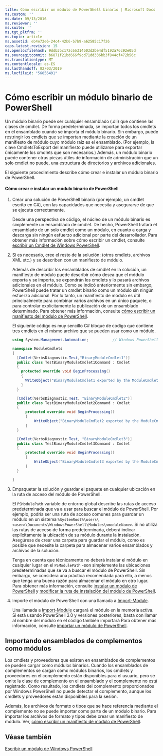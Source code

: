 ```yaml
---
title: Cómo escribir un módulo de PowerShell binario | Microsoft Docs
ms.custom: ''
ms.date: 09/13/2016
ms.reviewer: ''
ms.suite: ''
ms.tgt_pltfrm: ''
ms.topic: article
ms.assetid: eb4e72e6-24c4-42b6-b7b9-a62585c17f26
caps.latest.revision: 15
ms.openlocfilehash: 9ddb3bc172c66314603d2be4df5192a76c92e05d
ms.sourcegitcommit: b6871f21bd666f9cd71dd336bb3f844cf472b56c
ms.translationtype: MT
ms.contentlocale: es-ES
ms.lasthandoff: 02/03/2019
ms.locfileid: "56856491"
---
```

# <a name="how-to-write-a-powershell-binary-module"></a>Cómo escribir un módulo binario de PowerShell

Un módulo binario puede ser cualquier ensamblado (.dll) que contiene las clases de cmdlet. De forma predeterminada, se importan todos los cmdlets en el ensamblado cuando se importa el módulo binario. Sin embargo, puede restringir los cmdlets que se importan mediante la creación de un manifiesto de módulo cuyo módulo raíz es el ensamblado. (Por ejemplo, la clave CmdletsToExport del manifiesto puede utilizarse para exportar únicamente los cmdlets que son necesarios.) Además, un módulo binario puede contener otras piezas útiles de información de administración que un solo cmdlet no puede, una estructura de directorios y archivos adicionales.

El siguiente procedimiento describe cómo crear e instalar un módulo binario de PowerShell.

#### <a name="how-to-create-and-install-a-powershell-binary-module"></a>Cómo crear e instalar un módulo binario de PowerShell

1. Crear una solución de PowerShell binaria (por ejemplo, un cmdlet escrito en C#), con las capacidades que necesita y asegurarse de que se ejecuta correctamente.

   Desde una perspectiva de código, el núcleo de un módulo binario es simplemente un ensamblado de cmdlet. De hecho, PowerShell tratará el ensamblado de un solo cmdlet como un módulo, en cuanto a carga y descarga sin ningún esfuerzo adicional por parte del desarrollador. Para obtener más información sobre cómo escribir un cmdlet, consulte [escribir un Cmdlet de Windows PowerShell](../cmdlet/writing-a-windows-powershell-cmdlet.md).

2. Si es necesario, cree el resto de la solución: (otros cmdlets, archivos XML etc.) y se describen con un manifiesto de módulo.

   Además de describir los ensamblados de cmdlet en la solución, un manifiesto de módulo puede describir cómo desea que el módulo exporta y se importa, se expondrán los cmdlets y lo pasará archivos adicionales en el módulo. Como se indicó anteriormente sin embargo, PowerShell puede tratar un cmdlet binario como un módulo sin ningún esfuerzo adicional. Por lo tanto, un manifiesto de módulo es útil principalmente para combinar varios archivos en un único paquete, o para controlar explícitamente la publicación de un ensamblado determinado. Para obtener más información, consulte [cómo escribir un manifiesto del módulo de PowerShell](http://msdn.microsoft.com/en-us/abe4c24b-e64e-4a61-81d5-18c4fceba0b6).

   El siguiente código es muy sencillo C# bloque de código que contiene tres cmdlets en el mismo archivo que se pueden usar como un módulo.

   ```csharp
   using System.Management.Automation;           // Windows PowerShell namespace.

   namespace ModuleCmdlets
   {
     [Cmdlet(VerbsDiagnostic.Test,"BinaryModuleCmdlet1")]
     public class TestBinaryModuleCmdlet1Command : Cmdlet
     {
       protected override void BeginProcessing()
       {
         WriteObject("BinaryModuleCmdlet1 exported by the ModuleCmdlets module.");
       }
     }

     [Cmdlet(VerbsDiagnostic.Test, "BinaryModuleCmdlet2")]
     public class TestBinaryModuleCmdlet2Command : Cmdlet
     {
         protected override void BeginProcessing()
         {
             WriteObject("BinaryModuleCmdlet2 exported by the ModuleCmdlets module.");
         }
     }

     [Cmdlet(VerbsDiagnostic.Test, "BinaryModuleCmdlet3")]
     public class TestBinaryModuleCmdlet3Command : Cmdlet
     {
         protected override void BeginProcessing()
         {
             WriteObject("BinaryModuleCmdlet3 exported by the ModuleCmdlets module.");
         }
     }

   }
   ```

3. Empaquetar la solución y guardar el paquete en cualquier ubicación en la ruta de acceso del módulo de PowerShell.

   El `PSModulePath` variable de entorno global describe las rutas de acceso predeterminada que va a usar para buscar el módulo de PowerShell. Por ejemplo, podría ser una ruta de acceso comunes para guardar un módulo en un sistema `%SystemRoot%\users\<user>\Documents\WindowsPowerShell\Modules\<moduleName>`. Si no utiliza las rutas de acceso de forma predeterminada, deberá indicar explícitamente la ubicación de su módulo durante la instalación. Asegúrese de crear una carpeta para guardar el módulo, como es posible que necesite la carpeta para almacenar varios ensamblados y archivos de la solución.

   Tenga en cuenta que técnicamente no deberá instalar el módulo en cualquier lugar en el `PSModulePath` -son simplemente las ubicaciones predeterminadas que se va a buscar el módulo de PowerShell. Sin embargo, se considera una práctica recomendada para ello, a menos que tenga una buena razón para almacenar el módulo en otro lugar. Para obtener más información, consulte [instalar un módulo de PowerShell](./installing-a-powershell-module.md) y [modificar la ruta de instalación del módulo de PowerShell](./modifying-the-psmodulepath-installation-path.md).

4. Importe el módulo de PowerShell con una llamada a [Import-Module](/powershell/module/Microsoft.PowerShell.Core/Import-Module).

   Una llamada a [Import-Module](/powershell/module/Microsoft.PowerShell.Core/Import-Module) cargará el módulo en la memoria activa. Si está usando PowerShell 3.0 y versiones posteriores, basta con llamar al nombre del módulo en el código también importará Para obtener más información, consulte [importar un módulo de PowerShell](./importing-a-powershell-module.md).

## <a name="importing-snap-in-assemblies-as-modules"></a>Importando ensamblados de complementos como módulos

Los cmdlets y proveedores que existen en ensamblados de complementos se pueden cargar como módulos binarios. Cuando los ensamblados de complementos se cargan como módulos binarios, los cmdlets y proveedores en el complemento están disponibles para el usuario, pero se omite la clase de complemento en el ensamblado y el complemento no está registrado. Como resultado, los cmdlets del complemento proporcionados por Windows PowerShell no puede detectar el complemento, aunque los cmdlets y proveedores están disponibles para la sesión.

Además, los archivos de formato o tipos que se hace referencia mediante el complemento no se puede importar como parte de un módulo binario. Para importar los archivos de formato y tipos debe crear un manifiesto de módulo. Ver, [cómo escribir un manifiesto de módulo de PowerShell](http://msdn.microsoft.com/en-us/abe4c24b-e64e-4a61-81d5-18c4fceba0b6).

## <a name="see-also"></a>Véase también

[Escribir un módulo de Windows PowerShell](./writing-a-windows-powershell-module.md)

